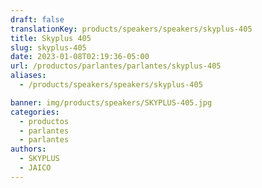 ```yaml
---
draft: false
translationKey: products/speakers/speakers/skyplus-405
title: Skyplus 405
slug: skyplus-405
date: 2023-01-08T02:19:36-05:00
url: /productos/parlantes/parlantes/skyplus-405
aliases:
  - /products/speakers/speakers/skyplus-405

banner: img/products/speakers/SKYPLUS-405.jpg
categories: 
  - productos
  - parlantes
  - parlantes
authors:
  - SKYPLUS
  - JAICO
---
```


